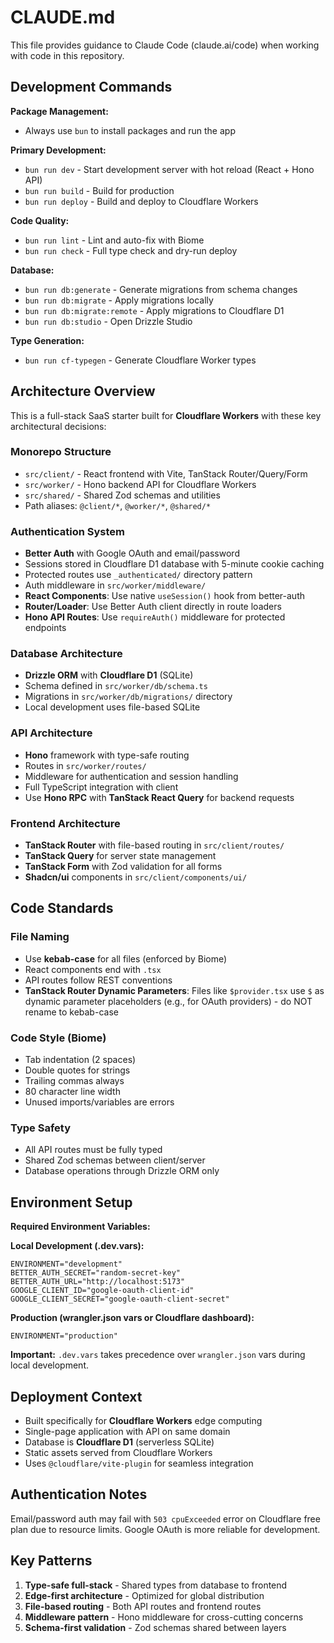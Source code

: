 # CLAUDE.md

This file provides guidance to Claude Code (claude.ai/code) when working with code in this repository.

## Development Commands

**Package Management:**
- Always use `bun` to install packages and run the app

**Primary Development:**
- `bun run dev` - Start development server with hot reload (React + Hono API)
- `bun run build` - Build for production
- `bun run deploy` - Build and deploy to Cloudflare Workers

**Code Quality:**
- `bun run lint` - Lint and auto-fix with Biome
- `bun run check` - Full type check and dry-run deploy

**Database:**
- `bun run db:generate` - Generate migrations from schema changes
- `bun run db:migrate` - Apply migrations locally
- `bun run db:migrate:remote` - Apply migrations to Cloudflare D1
- `bun run db:studio` - Open Drizzle Studio

**Type Generation:**
- `bun run cf-typegen` - Generate Cloudflare Worker types

## Architecture Overview

This is a full-stack SaaS starter built for **Cloudflare Workers** with these key architectural decisions:

### Monorepo Structure
- `src/client/` - React frontend with Vite, TanStack Router/Query/Form
- `src/worker/` - Hono backend API for Cloudflare Workers
- `src/shared/` - Shared Zod schemas and utilities
- Path aliases: `@client/*`, `@worker/*`, `@shared/*`

### Authentication System
- **Better Auth** with Google OAuth and email/password
- Sessions stored in Cloudflare D1 database with 5-minute cookie caching
- Protected routes use `_authenticated/` directory pattern
- Auth middleware in `src/worker/middleware/`
- **React Components**: Use native `useSession()` hook from better-auth
- **Router/Loader**: Use Better Auth client directly in route loaders
- **Hono API Routes**: Use `requireAuth()` middleware for protected endpoints

### Database Architecture
- **Drizzle ORM** with **Cloudflare D1** (SQLite)
- Schema defined in `src/worker/db/schema.ts`
- Migrations in `src/worker/db/migrations/` directory
- Local development uses file-based SQLite

### API Architecture
- **Hono** framework with type-safe routing
- Routes in `src/worker/routes/`
- Middleware for authentication and session handling
- Full TypeScript integration with client
- Use **Hono RPC** with **TanStack React Query** for backend requests

### Frontend Architecture
- **TanStack Router** with file-based routing in `src/client/routes/`
- **TanStack Query** for server state management
- **TanStack Form** with Zod validation for all forms
- **Shadcn/ui** components in `src/client/components/ui/`

## Code Standards

### File Naming
- Use **kebab-case** for all files (enforced by Biome)
- React components end with `.tsx`
- API routes follow REST conventions
- **TanStack Router Dynamic Parameters**: Files like `$provider.tsx` use `$` as dynamic parameter placeholders (e.g., for OAuth providers) - do NOT rename to kebab-case

### Code Style (Biome)
- Tab indentation (2 spaces)
- Double quotes for strings
- Trailing commas always
- 80 character line width
- Unused imports/variables are errors

### Type Safety
- All API routes must be fully typed
- Shared Zod schemas between client/server
- Database operations through Drizzle ORM only

## Environment Setup

**Required Environment Variables:**

**Local Development (.dev.vars):**
```
ENVIRONMENT="development"
BETTER_AUTH_SECRET="random-secret-key"
BETTER_AUTH_URL="http://localhost:5173"
GOOGLE_CLIENT_ID="google-oauth-client-id"
GOOGLE_CLIENT_SECRET="google-oauth-client-secret"
```

**Production (wrangler.json vars or Cloudflare dashboard):**
```
ENVIRONMENT="production"
```

**Important:** `.dev.vars` takes precedence over `wrangler.json` vars during local development.

## Deployment Context

- Built specifically for **Cloudflare Workers** edge computing
- Single-page application with API on same domain
- Database is **Cloudflare D1** (serverless SQLite)
- Static assets served from Cloudflare Workers
- Uses `@cloudflare/vite-plugin` for seamless integration

## Authentication Notes

Email/password auth may fail with `503 cpuExceeded` error on Cloudflare free plan due to resource limits. Google OAuth is more reliable for development.

## Key Patterns

1. **Type-safe full-stack** - Shared types from database to frontend
2. **Edge-first architecture** - Optimized for global distribution
3. **File-based routing** - Both API routes and frontend routes
4. **Middleware pattern** - Hono middleware for cross-cutting concerns
5. **Schema-first validation** - Zod schemas shared between layers
